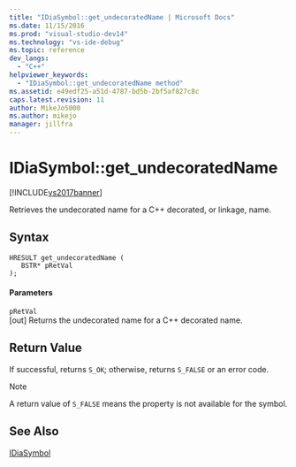 ```yaml
---
title: "IDiaSymbol::get_undecoratedName | Microsoft Docs"
ms.date: 11/15/2016
ms.prod: "visual-studio-dev14"
ms.technology: "vs-ide-debug"
ms.topic: reference
dev_langs: 
  - "C++"
helpviewer_keywords: 
  - "IDiaSymbol::get_undecoratedName method"
ms.assetid: e49edf25-a51d-4787-bd5b-2bf5af827c8c
caps.latest.revision: 11
author: MikeJo5000
ms.author: mikejo
manager: jillfra
---
```

# IDiaSymbol::get_undecoratedName
[!INCLUDE[vs2017banner](../../includes/vs2017banner.md)]

Retrieves the undecorated name for a C++ decorated, or linkage, name.  
  
## Syntax  
  
```cpp#  
HRESULT get_undecoratedName (   
   BSTR* pRetVal  
);  
```  
  
#### Parameters  
 `pRetVal`  
 [out] Returns the undecorated name for a C++ decorated name.  
  
## Return Value  
 If successful, returns `S_OK`; otherwise, returns `S_FALSE` or an error code.  
  
> [!NOTE]
> A return value of `S_FALSE` means the property is not available for the symbol.  
  
## See Also  
 [IDiaSymbol](../../debugger/debug-interface-access/idiasymbol.md)
